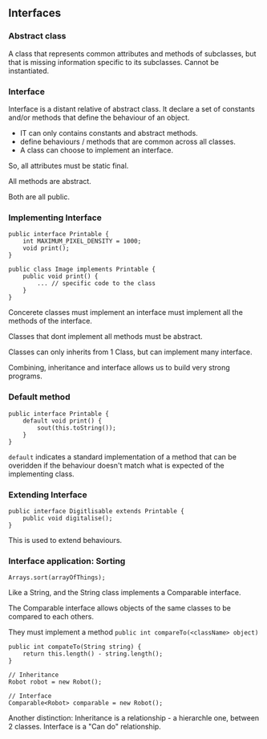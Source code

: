 ## Interfaces
### Abstract class
A class that represents common attributes and methods of subclasses, but that is missing information specific to its subclasses. Cannot be instantiated. 

### Interface
Interface is a distant relative of abstract class. It declare a set of constants and/or methods that define the behaviour of an object. 

- IT can only contains constants and abstract methods. 
- define behaviours / methods that are common across all classes. 
- A class can choose to implement an interface. 


So, all attributes must be static final. 

All methods are abstract. 

Both are all public. 

### Implementing Interface
```
public interface Printable {
    int MAXIMUM_PIXEL_DENSITY = 1000; 
    void print();
}

public class Image implements Printable {
    public void print() {
        ... // specific code to the class
    }
}
```
Concerete classes must implement an interface must implement all the methods of the interface. 

Classes that dont implement all methods must be abstract. 

Classes can only inherits from 1 Class, but can implement many interface. 

Combining, inheritance and interface allows us to build very strong programs. 

### Default method
```
public interface Printable {
    default void print() {
        sout(this.toString()); 
    }
}
```
`default` indicates a standard implementation of a method that can be overidden if the behaviour doesn't match what is expected of the implementing class. 

### Extending Interface
```
public interface Digitlisable extends Printable {
    public void digitalise(); 
}
```
This is used to extend behaviours. 

### Interface application: Sorting
```
Arrays.sort(arrayOfThings); 
```

Like a String, and the String class implements a Comparable<String> interface. 

The Comparable interface allows objects of the same classes to be compared to each others. 

They must implement a method `public int compareTo(<className> object)`

```
public int compateTo(String string) {
    return this.length() - string.length(); 
}
```


```
// Inheritance
Robot robot = new Robot(); 

// Interface
Comparable<Robot> comparable = new Robot(); 
```

Another distinction: Inheritance is a relationship - a hierarchle one, between 2 classes. Interface is a "Can do" relationship.
